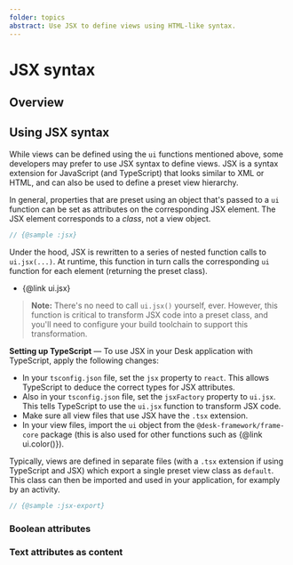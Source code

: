 ```yaml
---
folder: topics
abstract: Use JSX to define views using HTML-like syntax.
---
```


# JSX syntax

## Overview <!--{#overview}-->

## Using JSX syntax <!--{#jsx}-->

While views can be defined using the `ui` functions mentioned above, some developers may prefer to use JSX syntax to define views. JSX is a syntax extension for JavaScript (and TypeScript) that looks similar to XML or HTML, and can also be used to define a preset view hierarchy.

In general, properties that are preset using an object that's passed to a `ui` function can be set as attributes on the corresponding JSX element. The JSX element corresponds to a _class_, not a view object.

```ts
// {@sample :jsx}
```

Under the hood, JSX is rewritten to a series of nested function calls to `ui.jsx(...)`. At runtime, this function in turn calls the corresponding `ui` function for each element (returning the preset class).

- {@link ui.jsx}

> **Note:** There's no need to call `ui.jsx()` yourself, ever. However, this function is critical to transform JSX code into a preset class, and you'll need to configure your build toolchain to support this transformation.

**Setting up TypeScript** — To use JSX in your Desk application with TypeScript, apply the following changes:

- In your `tsconfig.json` file, set the `jsx` property to `react`. This allows TypeScript to deduce the correct types for JSX attributes.
- Also in your `tsconfig.json` file, set the `jsxFactory` property to `ui.jsx`. This tells TypeScript to use the `ui.jsx` function to transform JSX code.
- Make sure all view files that use JSX have the `.tsx` extension.
- In your view files, import the `ui` object from the `@desk-framework/frame-core` package (this is also used for other functions such as {@link ui.color()}).

Typically, views are defined in separate files (with a `.tsx` extension if using TypeScript and JSX) which export a single preset view class as `default`. This class can then be imported and used in your application, for examply by an activity.

```ts
// {@sample :jsx-export}
```

### Boolean attributes

### Text attributes as content
